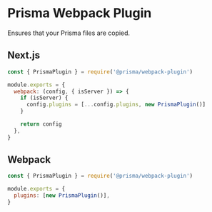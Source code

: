 # Prisma Webpack Plugin

Ensures that your Prisma files are copied.

## Next.js

```js
const { PrismaPlugin } = require('@prisma/webpack-plugin')

module.exports = {
  webpack: (config, { isServer }) => {
    if (isServer) {
      config.plugins = [...config.plugins, new PrismaPlugin()]
    }

    return config
  },
}
```

## Webpack

```js
const { PrismaPlugin } = require('@prisma/webpack-plugin')

module.exports = {
  plugins: [new PrismaPlugin()],
}
```
